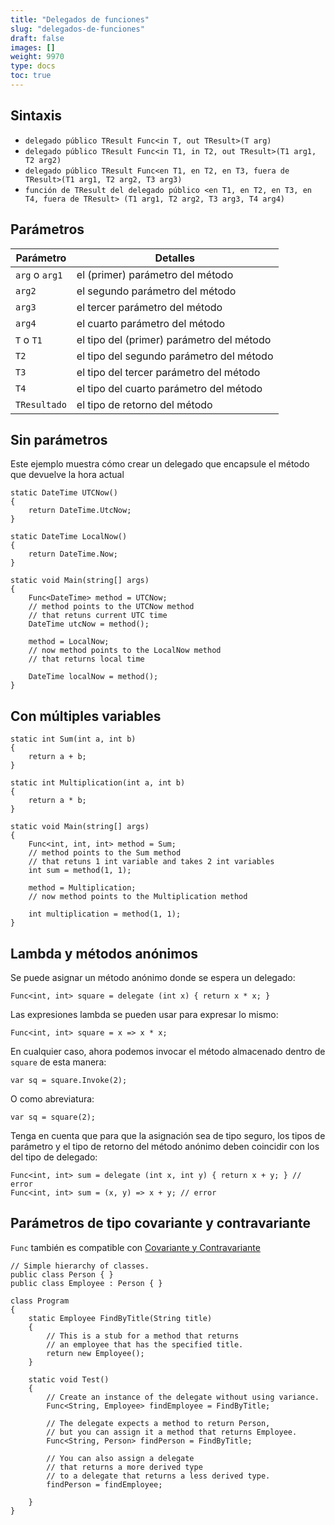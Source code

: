 ```yaml
---
title: "Delegados de funciones"
slug: "delegados-de-funciones"
draft: false
images: []
weight: 9970
type: docs
toc: true
---
```


## Sintaxis
- `delegado público TResult Func<in T, out TResult>(T arg)`
- `delegado público TResult Func<in T1, in T2, out TResult>(T1 arg1, T2 arg2)`
- `delegado público TResult Func<en T1, en T2, en T3, fuera de TResult>(T1 arg1, T2 arg2, T3 arg3)`
- `función de TResult del delegado público <en T1, en T2, en T3, en T4, fuera de TResult> (T1 arg1, T2 arg2, T3 arg3, T4 arg4)`



## Parámetros
| Parámetro | Detalles|
| -----------------| ------ |
| `arg` o `arg1` | el (primer) parámetro del método |
| `arg2` | el segundo parámetro del método |
| `arg3` | el tercer parámetro del método |
| `arg4` | el cuarto parámetro del método |
| `T` o `T1` | el tipo del (primer) parámetro del método |
| `T2` | el tipo del segundo parámetro del método |
| `T3` | el tipo del tercer parámetro del método |
| `T4` | el tipo del cuarto parámetro del método |
| `TResultado` | el tipo de retorno del método|
   


## Sin parámetros
Este ejemplo muestra cómo crear un delegado que encapsule el método que devuelve la hora actual

    static DateTime UTCNow()
    {
        return DateTime.UtcNow;
    }

    static DateTime LocalNow()
    {
        return DateTime.Now;
    }

    static void Main(string[] args)
    {
        Func<DateTime> method = UTCNow;
        // method points to the UTCNow method
        // that retuns current UTC time  
        DateTime utcNow = method();

        method = LocalNow;
        // now method points to the LocalNow method
        // that returns local time

        DateTime localNow = method();
    }

## Con múltiples variables
    static int Sum(int a, int b)
    {
        return a + b;
    }

    static int Multiplication(int a, int b)
    {
        return a * b;
    }

    static void Main(string[] args)
    {
        Func<int, int, int> method = Sum;
        // method points to the Sum method
        // that retuns 1 int variable and takes 2 int variables  
        int sum = method(1, 1);

        method = Multiplication;
        // now method points to the Multiplication method

        int multiplication = method(1, 1);
    }

## Lambda y métodos anónimos
Se puede asignar un método anónimo donde se espera un delegado:

    Func<int, int> square = delegate (int x) { return x * x; }

Las expresiones lambda se pueden usar para expresar lo mismo:

    Func<int, int> square = x => x * x;

En cualquier caso, ahora podemos invocar el método almacenado dentro de `square` de esta manera:

    var sq = square.Invoke(2);

O como abreviatura:

    var sq = square(2);

Tenga en cuenta que para que la asignación sea de tipo seguro, los tipos de parámetro y el tipo de retorno del método anónimo deben coincidir con los del tipo de delegado:

    Func<int, int> sum = delegate (int x, int y) { return x + y; } // error
    Func<int, int> sum = (x, y) => x + y; // error

[1]: https://msdn.microsoft.com/en-us/library/bb397687.aspx
[2]: https://msdn.microsoft.com/ru-ru/library/0yw3tz5k(v=vs.110).aspx

## Parámetros de tipo covariante y contravariante
`Func` también es compatible con [Covariante y Contravariante][1]

    // Simple hierarchy of classes.
    public class Person { }
    public class Employee : Person { }
    
    class Program
    {
        static Employee FindByTitle(String title)
        {
            // This is a stub for a method that returns
            // an employee that has the specified title.
            return new Employee();
        }
    
        static void Test()
        {
            // Create an instance of the delegate without using variance.
            Func<String, Employee> findEmployee = FindByTitle;
    
            // The delegate expects a method to return Person,
            // but you can assign it a method that returns Employee.
            Func<String, Person> findPerson = FindByTitle;
    
            // You can also assign a delegate 
            // that returns a more derived type 
            // to a delegate that returns a less derived type.
            findPerson = findEmployee;
    
        }
    }


[1]: https://msdn.microsoft.com/en-us/library/dd799517(v=vs.110).aspx

